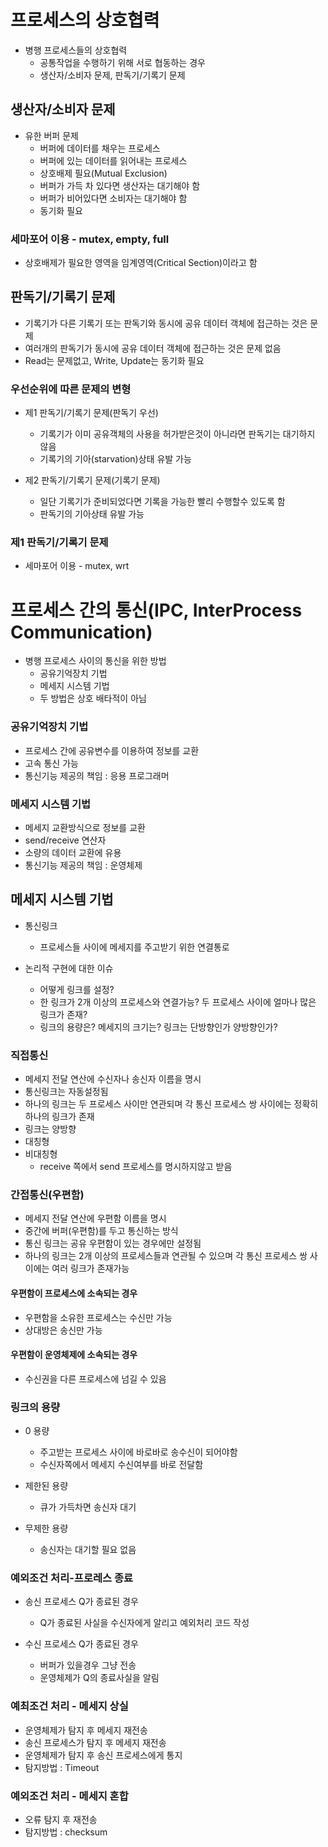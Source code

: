 # 프로세스의 상호협력
* 병행 프로세스들의 상호협력
  * 공통작업을 수행하기 위해 서로 협동하는 경우
  * 생산자/소비자 문제, 판독기/기록기 문제

## 생산자/소비자 문제
* 유한 버퍼 문제
  * 버퍼에 데이터를 채우는 프로세스
  * 버퍼에 있는 데이터를 읽어내는 프로세스
  * 상호배제 필요(Mutual Exclusion)
  * 버퍼가 가득 차 있다면 생산자는 대기해야 함
  * 버퍼가 비어있다면 소비자는 대기해야 함
  * 동기화 필요

### 세마포어 이용 - mutex, empty, full
* 상호배제가 필요한 영역을 임계영역(Critical Section)이라고 함

## 판독기/기록기 문제
* 기록기가 다른 기록기 또는 판독기와 동시에 공유 데이터 객체에 접근하는 것은 문제
* 여러개의 판독기가 동시에 공유 데이터 객체에 접근하는 것은 문제 없음
* Read는 문제없고, Write, Update는 동기화 필요

### 우선순위에 따른 문제의 변형
* 제1 판독기/기록기 문제(판독기 우선)
  * 기록기가 이미 공유객체의 사용을 허가받은것이 아니라면 판독기는 대기하지 않음
  * 기록기의 기아(starvation)상태 유발 가능

* 제2 판독기/기록기 문제(기록기 문제)
  * 일단 기록기가 준비되었다면 기록을 가능한 빨리 수행할수 있도록 함
  * 판독기의 기아상태 유발 가능

### 제1 판독기/기록기 문제
* 세마포어 이용 - mutex, wrt

# 프로세스 간의 통신(IPC, InterProcess Communication)
* 병행 프로세스 사이의 통신을 위한 방법
  * 공유기억장치 기법
  * 메세지 시스템 기법
  * 두 방법은 상호 배타적이 아님

### 공유기억장치 기법
* 프로세스 간에 공유변수를 이용하여 정보를 교환
* 고속 통신 가능
* 통신기능 제공의 책임 : 응용 프로그래머

### 메세지 시스템 기법
* 메세지 교환방식으로 정보를 교환
* send/receive 연산자
* 소량의 데이터 교환에 유용
* 통신기능 제공의 책임 : 운영체제

## 메세지 시스템 기법
* 통신링크
  * 프로세스들 사이에 메세지를 주고받기 위한 연결통로

* 논리적 구현에 대한 이슈
  * 어떻게 링크를 설정?
  * 한 링크가 2개 이상의 프로세스와 연결가능? 두 프로세스 사이에 얼마나 많은 링크가 존재?
  * 링크의 용량은? 메세지의 크기는? 링크는 단방향인가 양방향인가?

### 직접통신
* 메세지 전달 연산에 수신자나 송신자 이름을 명시
* 통신링크는 자동설정됨
* 하나의 링크는 두 프로세스 사이만 연관되며 각 통신 프로세스 쌍 사이에는 정확히 하나의 링크가 존재
* 링크는 양방향
* 대칭형
* 비대칭형
  * receive 쪽에서 send 프로세스를 명시하지않고 받음

### 간접통신(우편함)
* 메세지 전달 연산에 우편함 이름을 명시
* 중간에 버퍼(우편함)를 두고 통신하는 방식
* 통신 링크는 공유 우편함이 있는 경우에만 설정됨
* 하나의 링크는 2개 이상의 프로세스들과 연관될 수 있으며 각 통신 프로세스 쌍 사이에는 여러 링크가 존재가능

#### 우편함이 프로세스에 소속되는 경우
* 우편함을 소유한 프로세스는 수신만 가능
* 상대방은 송신만 가능

#### 우편함이 운영체제에 소속되는 경우
* 수신권을 다른 프로세스에 넘길 수 있음

### 링크의 용량
* 0 용량
  * 주고받는 프로세스 사이에 바로바로 송수신이 되어야함
  * 수신자쪽에서 메세지 수신여부를 바로 전달함

* 제한된 용량
  * 큐가 가득차면 송신자 대기

* 무제한 용량
  * 송신자는 대기할 필요 없음

### 예외조건 처리-프로레스 종료
* 송신 프로세스 Q가 종료된 경우
  * Q가 종료된 사실을 수신자에게 알리고 예외처리 코드 작성

* 수신 프로세스 Q가 종료된 경우
  * 버퍼가 있을경우 그냥 전송
  * 운영체제가 Q의 종료사실을 알림

### 예최조건 처리 - 메세지 상실
* 운영체제가 탐지 후 메세지 재전송
* 송신 프로세스가 탐지 후 메세지 재전송
* 운영체제가 탐지 후 송신 프로세스에게 통지
* 탐지방법 : Timeout

### 예외조건 처리 - 메세지 혼합
* 오류 탐지 후 재전송
* 탐지방법 : checksum
